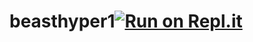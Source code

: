 # beasthyper1[![Run on Repl.it](https://repl.it/badge/github/beastkidyt/beasthyper1)](https://repl.it/github/beastkidyt/beasthyper1)